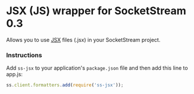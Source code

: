 # JSX (JS) wrapper for SocketStream 0.3

Allows you to use [JSX](http://facebook.github.io/react/docs/jsx-in-depth.html) files (.jsx) in your SocketStream project.


### Instructions

Add `ss-jsx` to your application's `package.json` file and then add this line to app.js:

```javascript
ss.client.formatters.add(require('ss-jsx'));
```
